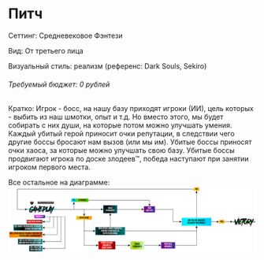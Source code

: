 # Питч

Сеттинг: Средневековое Фэнтези

Вид: От третьего лица

Визуальный стиль: реализм (референс: Dark Souls, Sekiro)

###### _Требуемый бюджет: 0 рублей_

Кратко: Игрок - босс, на нашу базу приходят игроки (ИИ), цель которых - выбить из наш шмотки, опыт и т.д. Но вместо этого, мы будет собирать с них души, на которые потом можно улучшать умения. Каждый убитый герой приносит очки репутации, в следствии чего другие боссы бросают нам вызов (или мы им). Убитые боссы приносят очки хаоса, за которые можно улучшать свою базу. Убитые боссы продвигают игрока по доске злодеев™, победа наступают при занятии игроком первого места.

Все остальное на диаграмме: 
![Diagramm](https://github.com/Yokomide/DSTU_KEFIR_Team4/raw/main/Fantasy.png)

